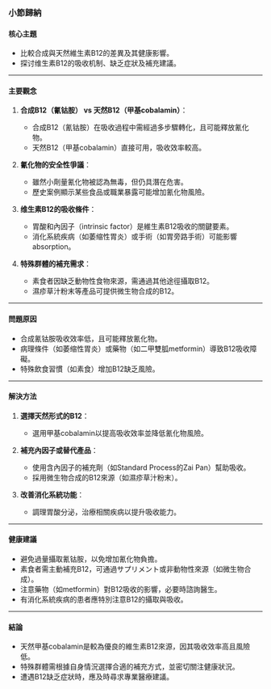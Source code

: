 ### 小節歸納

#### 核心主題
- 比較合成與天然維生素B12的差異及其健康影響。
- 探讨维生素B12的吸收机制、缺乏症狀及補充建議。

---

#### 主要觀念
1. **合成B12（氰钴胺） vs 天然B12（甲基cobalamin）**：
   - 合成B12（氰钴胺）在吸收過程中需經過多步驟轉化，且可能釋放氰化物。
   - 天然B12（甲基cobalamin）直接可用，吸收效率較高。

2. **氰化物的安全性爭議**：
   - 雖然小劑量氰化物被認為無毒，但仍具潛在危害。
   - 歷史案例顯示某些食品或職業暴露可能增加氰化物風險。

3. **维生素B12的吸收條件**：
   - 胃酸和內因子（intrinsic factor）是維生素B12吸收的關鍵要素。
   - 消化系統疾病（如萎缩性胃炎）或手術（如胃旁路手術）可能影響 absorption。

4. **特殊群體的補充需求**：
   - 素食者因缺乏動物性食物來源，需通過其他途徑攝取B12。
   - 濕疹草汁粉末等產品可提供微生物合成的B12。

---

#### 問題原因
- 合成氰钴胺吸收效率低，且可能釋放氰化物。
- 病理條件（如萎缩性胃炎）或藥物（如二甲雙胍metformin）導致B12吸收障礙。
- 特殊飲食習慣（如素食）增加B12缺乏風險。

---

#### 解決方法
1. **選擇天然形式的B12**：
   - 選用甲基cobalamin以提高吸收效率並降低氰化物風險。

2. **補充內因子或替代產品**：
   - 使用含內因子的補充劑（如Standard Process的Zai Pan）幫助吸收。
   - 採用微生物合成的B12來源（如濕疹草汁粉末）。

3. **改善消化系統功能**：
   - 調理胃酸分泌，治療相關疾病以提升吸收能力。

---

#### 健康建議
- 避免過量攝取氰钴胺，以免增加氰化物負擔。
- 素食者需主動補充B12，可通過サプリメント或非動物性來源（如微生物合成）。
- 注意藥物（如metformin）對B12吸收的影響，必要時諮詢醫生。
- 有消化系統疾病的患者應特別注意B12的攝取與吸收。

---

#### 結論
- 天然甲基cobalamin是較為優良的維生素B12來源，因其吸收效率高且風險低。
- 特殊群體需根據自身情況選擇合適的補充方式，並密切關注健康狀況。
- 遭遇B12缺乏症狀時，應及時尋求專業醫療建議。